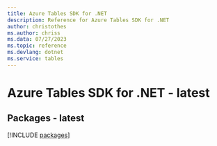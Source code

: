 ```yaml
---
title: Azure Tables SDK for .NET
description: Reference for Azure Tables SDK for .NET
author: christothes
ms.author: chriss
ms.data: 07/27/2023
ms.topic: reference
ms.devlang: dotnet
ms.service: tables
---
```

# Azure Tables SDK for .NET - latest
## Packages - latest
[!INCLUDE [packages](tables-index.md)]
